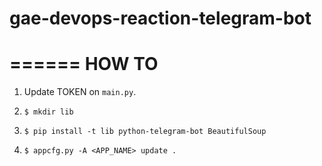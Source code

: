 # gae-devops-reaction-telegram-bot

======
HOW TO
======

1. Update TOKEN on `main.py`.

2. `$ mkdir lib`

3. `$ pip install -t lib python-telegram-bot BeautifulSoup`

4. `$ appcfg.py -A <APP_NAME> update .`

